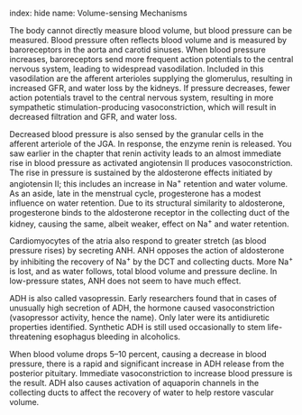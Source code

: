 index: hide
name: Volume-sensing Mechanisms

The body cannot directly measure blood volume, but blood pressure can be measured. Blood pressure often reflects blood volume and is measured by baroreceptors in the aorta and carotid sinuses. When blood pressure increases, baroreceptors send more frequent action potentials to the central nervous system, leading to widespread vasodilation. Included in this vasodilation are the afferent arterioles supplying the glomerulus, resulting in increased GFR, and water loss by the kidneys. If pressure decreases, fewer action potentials travel to the central nervous system, resulting in more sympathetic stimulation-producing vasoconstriction, which will result in decreased filtration and GFR, and water loss.

Decreased blood pressure is also sensed by the granular cells in the afferent arteriole of the JGA. In response, the enzyme renin is released. You saw earlier in the chapter that renin activity leads to an almost immediate rise in blood pressure as activated angiotensin II produces vasoconstriction. The rise in pressure is sustained by the aldosterone effects initiated by angiotensin II; this includes an increase in Na<sup>+</sup> retention and water volume. As an aside, late in the menstrual cycle, progesterone has a modest influence on water retention. Due to its structural similarity to aldosterone, progesterone binds to the aldosterone receptor in the collecting duct of the kidney, causing the same, albeit weaker, effect on Na<sup>+</sup> and water retention.

Cardiomyocytes of the atria also respond to greater stretch (as blood pressure rises) by secreting ANH. ANH opposes the action of aldosterone by inhibiting the recovery of Na<sup>+</sup> by the DCT and collecting ducts. More Na<sup>+</sup> is lost, and as water follows, total blood volume and pressure decline. In low-pressure states, ANH does not seem to have much effect.

ADH is also called vasopressin. Early researchers found that in cases of unusually high secretion of ADH, the hormone caused vasoconstriction (vasopressor activity, hence the name). Only later were its antidiuretic properties identified. Synthetic ADH is still used occasionally to stem life-threatening esophagus bleeding in alcoholics.

When blood volume drops 5–10 percent, causing a decrease in blood pressure, there is a rapid and significant increase in ADH release from the posterior pituitary. Immediate vasoconstriction to increase blood pressure is the result. ADH also causes activation of aquaporin channels in the collecting ducts to affect the recovery of water to help restore vascular volume.
